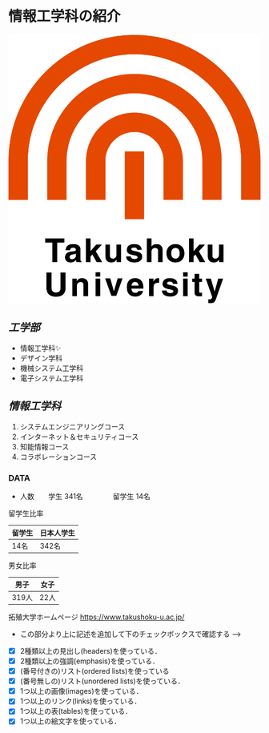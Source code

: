 # 情報工学科の紹介
<!-- Markdown記法を使って学科の紹介ページを作る -->
![logo](logo.png)
## *工学部*
* 情報工学科:sparkles:
* デザイン学科
* 機械システム工学科
* 電子システム工学科

## *情報工学科*
1. システムエンジニアリングコース
2. インターネット＆セキュリティコース
3. 知能情報コース
4. コラボレーションコース

### DATA
* 人数　　学生 341名
　　　　留学生 14名

留学生比率

留学生 | 日本人学生
-- | --
14名 | 342名

男女比率

男子 | 女子
-- | --
319人 | 22人

拓殖大学ホームページ
https://www.takushoku-u.ac.jp/   


- この部分より上に記述を追加して下のチェックボックスで確認する -->
- [x] 2種類以上の見出し(headers)を使っている．
- [x] 2種類以上の強調(emphasis)を使っている．
- [x] (番号付きの)リスト(ordered lists)を使っている
- [x] (番号無しの)リスト(unordered lists)を使っている．
- [x] 1つ以上の画像(images)を使っている．
- [x] 1つ以上のリンク(links)を使っている．
- [x] 1つ以上の表(tables)を使っている．
- [x] 1つ以上の絵文字を使っている．
